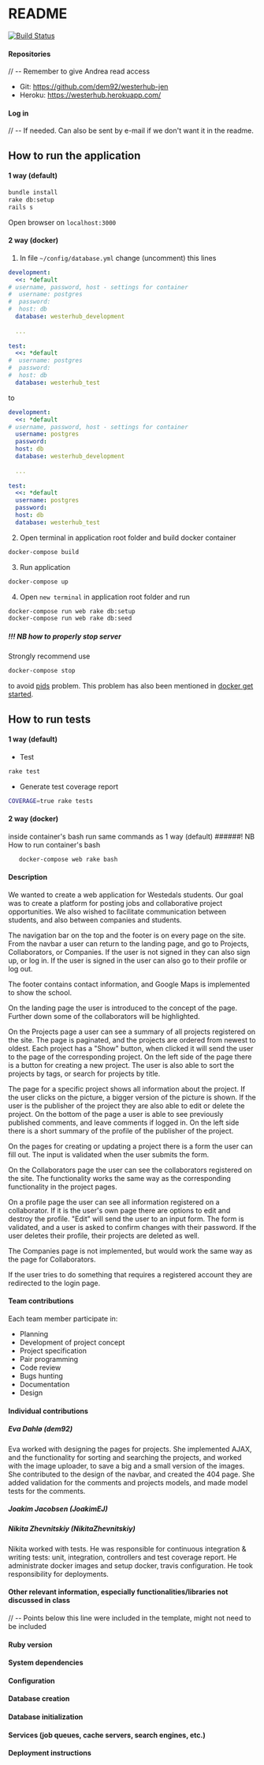 # README

[![Build Status](https://travis-ci.com/dem92/westerhub-jen.svg?token=XBxNCWhRe4J4qpFpzXXD&branch=master)](https://travis-ci.com/dem92/westerhub-jen)

#### Repositories
// -- Remember to give Andrea read access
* Git: https://github.com/dem92/westerhub-jen
* Heroku: https://westerhub.herokuapp.com/

#### Log in 
// -- If needed. Can also be sent by e-mail if we don't want it in the readme.

## How to run the application
#### 1 way (default)
```bash
bundle install
rake db:setup 
rails s
```
Open browser on `localhost:3000`
#### 2 way (docker)
1. In file `~/config/database.yml`
change (uncomment) this lines
```yml
development:
  <<: *default
# username, password, host - settings for container
#  username: postgres
#  password:
#  host: db
  database: westerhub_development  
  
  ...
  
test:
  <<: *default
#  username: postgres
#  password:
#  host: db
  database: westerhub_test
```
to 
```yml
development:
  <<: *default
# username, password, host - settings for container
  username: postgres
  password:
  host: db
  database: westerhub_development
  
  ...
  
test:
  <<: *default
  username: postgres
  password:
  host: db
  database: westerhub_test
```
2. Open terminal in application root folder and
build docker container
```bash
docker-compose build
```
3. Run application
```bash
docker-compose up
```
4. Open `new terminal` in application root folder and run
```bash
docker-compose run web rake db:setup
docker-compose run web rake db:seed
```

##### !!! NB how to properly stop server 
Strongly recommend use
```bash
docker-compose stop
```
to avoid 
<a href="https://stackoverflow.com/questions/24627701/a-server-is-already-running-check-tmp-pids-server-pid-exiting-rails">pids</a> problem.
This problem has also been mentioned in 
<a href="https://docs.docker.com/compose/rails/#restart-the-application">docker get started</a>. 

## How to run tests
#### 1 way (default)
* Test
```bash
rake test
```
* Generate test coverage report
```bash
COVERAGE=true rake tests
```
#### 2 way (docker)
inside container's bash run same commands as 1 way (default)
######! NB
How to run container's bash
```bash
   docker-compose web rake bash
```


#### Description
We wanted to create a web application for Westedals students.
Our goal was to create a platform for posting jobs and collaborative project opportunities.
We also wished to facilitate communication between students, and also between companies and students.

The navigation bar on the top and the footer is on every page on the site.
From the navbar a user can return to the landing page, and go to Projects, Collaborators, or Companies.
If the user is not signed in they can also sign up, or log in.
If the user is signed in the user can also go to their profile or log out.

The footer contains contact information, and Google Maps is implemented to show the school.

On the landing page the user is introduced to the concept of the page.
Further down some of the collaborators will be highlighted.

On the Projects page a user can see a summary of all projects registered on the site.
The page is paginated, and the projects are ordered from newest to oldest.
Each project has a "Show" button, when clicked it will send the user to the page of the corresponding project.
On the left side of the page there is a button for creating a new project.
The user is also able to sort the projects by tags, or search for projects by title.

The page for a specific project shows all information about the project.
If the user clicks on the picture, a bigger version of the picture is shown.
If the user is the publisher of the project they are also able to edit or delete the project.
On the bottom of the page a user is able to see previously published comments, and leave comments if logged in.
On the left side there is a short summary of the profile of the publisher of the project.

On the pages for creating or updating a project there is a form the user can fill out.
The input is validated when the user submits the form.

On the Collaborators page the user can see the collaborators registered on the site.
The functionality works the same way as the corresponding functionality in the project pages.

On a profile page the user can see all information registered on a collaborator.
If it is the user's own page there are options to edit and destroy the profile.
"Edit" will send the user to an input form. The form is validated, and a user is asked to confirm changes with their password.
If the user deletes their profile, their projects are deleted as well.

The Companies page is not implemented, but would work the same way as the page for Collaborators.

If the user tries to do something that requires a registered account they are redirected to the login page.
#### Team contributions
Each team member participate in:
* Planning
* Development of project concept
* Project specification
* Pair programming
* Code review
* Bugs hunting
* Documentation
* Design
#### Individual contributions

##### Eva Dahlø (dem92)
Eva worked with designing the pages for projects.
She implemented AJAX, and the functionality for sorting and searching the projects, 
and worked with the image uploader, to save a big and a small version of the images.
She contributed to the design of the navbar, and created the 404 page.
She added validation for the comments and projects models, and made model tests for the comments.

##### Joakim Jacobsen (JoakimEJ)

##### Nikita Zhevnitskiy (NikitaZhevnitskiy)
Nikita worked with tests. He was responsible for continuous integration & writing tests: unit, integration, controllers and test coverage report. 
He administrate docker images and  setup docker, travis configuration. 
He took responsibility for deployments. 

#### Other relevant information, especially functionalities/libraries not discussed in class


// -- Points below this line were included in the template, might not need to be included
#### Ruby version

#### System dependencies

#### Configuration

#### Database creation

#### Database initialization

#### Services (job queues, cache servers, search engines, etc.)

#### Deployment instructions
